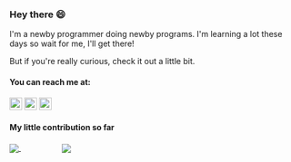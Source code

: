 ### Hey there 😄 

I'm a newby programmer doing newby programs. I'm learning a lot these days so wait for me, I'll get there!

But if you're really curious, check it out a little bit.

#### You can reach me at:

[<img src="https://img.shields.io/badge/-LinkedIn-blue?style=flat-square&logo=Linkedin&logoColor=white&link=https://www.linkedin.com/in/franklin-regis/" height="22" title="LinkedIn" />](https://www.linkedin.com/in/franklin-regis/)
[<img src="https://img.shields.io/badge/discord-%237289DA.svg?&style=for-the-badge&logo=discord&logoColor=white" height="22" />](https://discord.com/invite/franklingg#5075)
[<img src="https://img.shields.io/badge/-Instagram-purple?style=flat-square&logo=Instagram&logoColor=white&link=https://www.instagram.com/franklingg1" height="22" title="Instagram" />](https://www.instagram.com/franklingg1)

#### My little contribution so far
<a href="https://github.com/franklingg">
  <img align="center" src="https://github-readme-stats.vercel.app/api?username=franklingg&count_private=true&show_icons=true&hide_rank=true&theme=dracula" />
</a>
&emsp;
&emsp;
&emsp;
&emsp;
<a href="https://github.com/franklingg">
  <img align="center" src="https://github-readme-stats.vercel.app/api/top-langs/?username=franklingg&hide=jupyter%20notebook,haskell,css,html,prolog&layout=compact&langs_count=4&count_private=true&show_icons=true&theme=dracula" />
</a>
